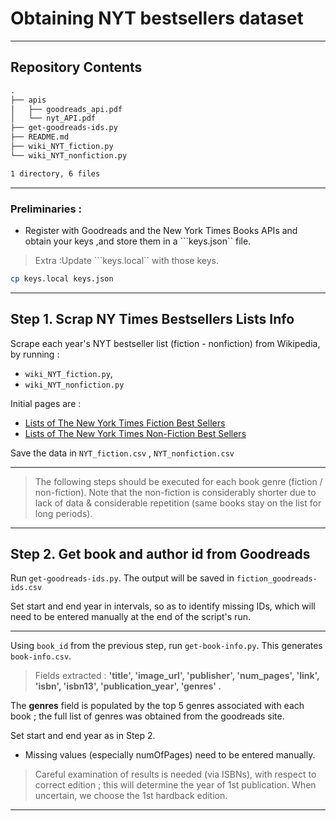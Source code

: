 # Obtaining NYT bestsellers dataset
---
## Repository Contents

```bash
.
├── apis
│   ├── goodreads_api.pdf
│   └── nyt_API.pdf
├── get-goodreads-ids.py
├── README.md
├── wiki_NYT_fiction.py
└── wiki_NYT_nonfiction.py

1 directory, 6 files

```
---

### Preliminaries :

- Register with Goodreads and the New York Times Books APIs and obtain your keys ,and store them in a ```keys.json`` file. 
> Extra :Update ```keys.local`` with those keys.

```bash
cp keys.local keys.json
```
---
## Step 1. Scrap NY Times Bestsellers Lists Info

Scrape each year's NYT bestseller list (fiction - nonfiction) from Wikipedia, by running :
- ```wiki_NYT_fiction.py```, 
- ```wiki_NYT_nonfiction.py```

Initial pages are :
 - [Lists of The New York Times Fiction Best Sellers](https://en.wikipedia.org/wiki/Lists_of_The_New_York_Times_Fiction_Best_Sellers) 
 - [Lists of The New York Times Non-Fiction Best Sellers](https://en.wikipedia.org/wiki/Lists_of_The_New_York_Times_Non-Fiction_Best_Sellers)

Save the data in ```NYT_fiction.csv``` , ```NYT_nonfiction.csv```

---
> The following steps should be executed for each book genre (fiction / non-fiction). Note that the non-fiction is considerably shorter due to lack of data & considerable repetition (same books stay on the list for long periods).
--- 
## Step 2. Get book and author id from Goodreads

Run ```get-goodreads-ids.py```. The output will be saved in ```fiction_goodreads-ids.csv```

Set start and end year in intervals, so as to identify missing IDs, which will need to be entered manually at the end of the script's  run.

---

Using ```book_id``` from the previous step, run ```get-book-info.py```. This generates ```book-info.csv```. 

> Fields extracted :
**'title', 'image_url', 'publisher', 'num_pages', 'link', 'isbn', 'isbn13', 'publication_year', 'genres' .**

The **genres** field is populated by the top 5 genres associated with each book ; the full list of genres was obtained from the goodreads site. 
 
Set start and end year as in Step 2.

- Missing values (especially numOfPages) need to be entered manually.

> Careful examination of results is needed (via ISBNs), with respect to correct edition ; this will determine the year of 1st publication. When uncertain, we choose the 1st hardback edition.
---

  
